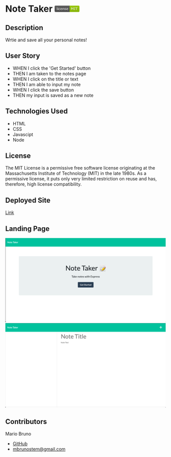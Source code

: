 # Note Taker ![License](./public/assets/images/LicenseMIT.png)

## Description
Wrtie and save all your personal notes!

## User Story
- WHEN I click the 'Get Started' button
- THEN I am taken to the notes page
- WHEN I click on the title or text
- THEN I am able to input my note
- WHEN I click the save button
- THEN my input is saved as a new note

## Technologies Used
- HTML
- CSS
- Javascipt
- Node

## License
The MIT License is a permissive free software license originating at the Massachusetts Institute of Technology (MIT) in the late 1980s. As a permissive license, it puts only very limited restriction on reuse and has, therefore, high license compatibility.

## Deployed Site
[Link](https://github.com/MBrunoStem/note-taker)

## Landing Page
![Deployed site landing page](./public/assets/images/landing-page.png)
![Deployed site landing page](./public/assets/images/landing-page-2.png)

## Contributors
Mario Bruno
* [GitHub](https://github.com/MBrunoStem)
* mbrunostem@gmail.com